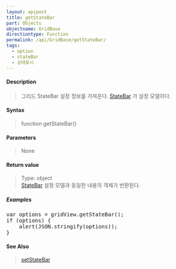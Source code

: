 ```yaml
---
layout: apipost
title: getStateBar
part: Objects
objectname: GridBase
directiontype: Function
permalink: /api/GridBase/getStateBar/
tags:
  - option
  - stateBar
  - 상태표시
---
```



#### Description

> 그리드 StateBar 설정 정보를 가져온다. [StateBar](/api/types/StateBar/) 가 설정 모델이다.  

#### Syntax

> function getStateBar()

#### Parameters

> None

#### Return value

> Type: object  
> [StateBar](/api/types/StateBar/) 설정 모델과 동일한 내용의 객체가 반환된다.

##### Examples 

<pre class="prettyprint">
var options = gridView.getStateBar();
if (options) {
	alert(JSON.stringify(options));
}
</pre>

#### See Also
> [setStateBar](/api/GridBase/setStateBar)